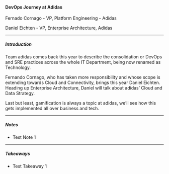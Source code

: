 #### DevOps Journey at Adidas

Fernado Cornago - VP, Platform Engineering - Adidas

Daniel Eichten - VP, Enterprise Architecture, Adidas

---

##### Introduction

Team adidas comes back this year to describe the consolidation or DevOps and SRE practices across the whole IT Department, being now renamed as Technology.

Fernando Cornago, who has taken more responsibility and whose scope is extending towards Cloud and Connectivity, brings this year Daniel Eichten. Heading up Enterprise Architecture, Daniel will talk about adidas’ Cloud and Data Strategy.

Last but least, gamification is always a topic at adidas, we’ll see how this gets implemented all over business and tech.

---

##### Notes

* Test Note 1

---

##### Takeaways

* Test Takeaway 1


